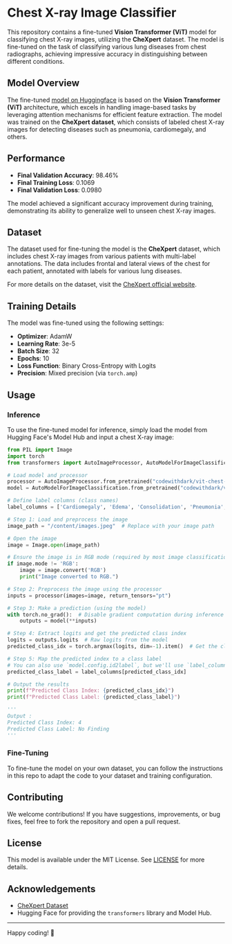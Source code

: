 # Chest X-ray Image Classifier

This repository contains a fine-tuned **Vision Transformer (ViT)** model for classifying chest X-ray images, utilizing the **CheXpert** dataset. The model is fine-tuned on the task of classifying various lung diseases from chest radiographs, achieving impressive accuracy in distinguishing between different conditions.

## Model Overview

The fine-tuned [model on Huggingface](https://huggingface.co/codewithdark/vit-chest-xray) is based on the **Vision Transformer (ViT)** architecture, which excels in handling image-based tasks by leveraging attention mechanisms for efficient feature extraction. The model was trained on the **CheXpert dataset**, which consists of labeled chest X-ray images for detecting diseases such as pneumonia, cardiomegaly, and others.

## Performance

- **Final Validation Accuracy**: 98.46%
- **Final Training Loss**: 0.1069
- **Final Validation Loss**: 0.0980

The model achieved a significant accuracy improvement during training, demonstrating its ability to generalize well to unseen chest X-ray images.

## Dataset

The dataset used for fine-tuning the model is the **CheXpert** dataset, which includes chest X-ray images from various patients with multi-label annotations. The data includes frontal and lateral views of the chest for each patient, annotated with labels for various lung diseases.

For more details on the dataset, visit the [CheXpert official website](https://stanfordmlgroup.github.io/chexpert/).

## Training Details

The model was fine-tuned using the following settings:

- **Optimizer**: AdamW
- **Learning Rate**: 3e-5
- **Batch Size**: 32
- **Epochs**: 10
- **Loss Function**: Binary Cross-Entropy with Logits
- **Precision**: Mixed precision (via `torch.amp`)

## Usage

### Inference

To use the fine-tuned model for inference, simply load the model from Hugging Face's Model Hub and input a chest X-ray image:

```python
from PIL import Image
import torch
from transformers import AutoImageProcessor, AutoModelForImageClassification

# Load model and processor
processor = AutoImageProcessor.from_pretrained("codewithdark/vit-chest-xray")
model = AutoModelForImageClassification.from_pretrained("codewithdark/vit-chest-xray")

# Define label columns (class names)
label_columns = ['Cardiomegaly', 'Edema', 'Consolidation', 'Pneumonia', 'No Finding']

# Step 1: Load and preprocess the image
image_path = "/content/images.jpeg"  # Replace with your image path

# Open the image
image = Image.open(image_path)

# Ensure the image is in RGB mode (required by most image classification models)
if image.mode != 'RGB':
    image = image.convert('RGB')
    print("Image converted to RGB.")

# Step 2: Preprocess the image using the processor
inputs = processor(images=image, return_tensors="pt")

# Step 3: Make a prediction (using the model)
with torch.no_grad():  # Disable gradient computation during inference
    outputs = model(**inputs)

# Step 4: Extract logits and get the predicted class index
logits = outputs.logits  # Raw logits from the model
predicted_class_idx = torch.argmax(logits, dim=-1).item()  # Get the class index

# Step 5: Map the predicted index to a class label
# You can also use `model.config.id2label`, but we'll use `label_columns` for this task
predicted_class_label = label_columns[predicted_class_idx]

# Output the results
print(f"Predicted Class Index: {predicted_class_idx}")
print(f"Predicted Class Label: {predicted_class_label}")

'''
Output :
Predicted Class Index: 4
Predicted Class Label: No Finding
'''
```

### Fine-Tuning

To fine-tune the model on your own dataset, you can follow the instructions in this repo to adapt the code to your dataset and training configuration.

## Contributing

We welcome contributions! If you have suggestions, improvements, or bug fixes, feel free to fork the repository and open a pull request.

## License

This model is available under the MIT License. See [LICENSE](LICENSE) for more details.

## Acknowledgements

- [CheXpert Dataset](https://stanfordmlgroup.github.io/chexpert/)
- Hugging Face for providing the `transformers` library and Model Hub.

---
Happy coding! 🚀

